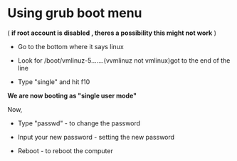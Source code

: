 # Using grub boot menu 
( __if root account is disabled , theres a possibility this might not work__ )


- Go to the bottom where it says linux

- Look for /boot/vmlinuz-5.......(vvmlinuz not vmlinux)got to the end of the line

- Type "single" and hit f10

__We are now booting as "single user mode"__


Now,


- Type "passwd" - to change the password

- Input your new password - setting the new password

- Reboot - to reboot the computer
